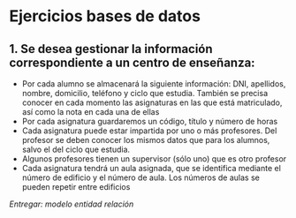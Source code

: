 # Ejercicios bases de datos

## 1. Se desea gestionar la información correspondiente a un centro de enseñanza:
- Por cada alumno se almacenará la siguiente información: DNI, apellidos, nombre, domicilio, teléfono y ciclo que estudia. También se precisa conocer en cada momento las asignaturas en las que está matriculado, así como la nota en cada una de ellas
- Por cada asignatura guardaremos un código, título y número de horas
- Cada asignatura puede estar impartida por uno o más profesores. Del profesor se deben conocer los mismos datos que para los alumnos, salvo el del ciclo que estudia. 
- Algunos profesores tienen un supervisor (sólo uno) que es otro profesor
- Cada asignatura tendrá un aula asignada, que se identifica mediante el número de edificio y el número de aula. Los números de aulas se pueden repetir entre edificios


_Entregar: modelo entidad relación_ 